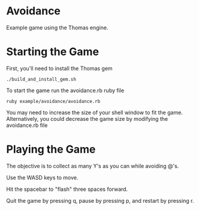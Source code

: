 Avoidance
=========

Example game using the Thomas engine.

Starting the Game
=================

First, you'll need to install the Thomas gem

    ./build_and_install_gem.sh

To start the game run the avoidance.rb ruby file

    ruby example/avoidance/avoidance.rb

You may need to increase the size of your shell window to fit the game.
Alternatively, you could decrease the game size by modifying the avoidance.rb file

Playing the Game
================

The objective is to collect as many Y's as you can while avoiding @'s.

Use the WASD keys to move.

Hit the spacebar to "flash" three spaces forward.

Quit the game by pressing q, pause by pressing p, and restart by pressing r.